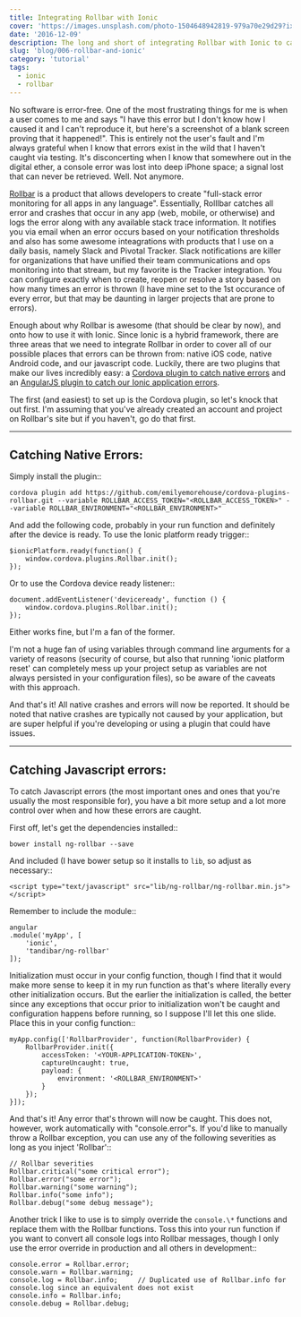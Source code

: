 ```yaml
---
title: Integrating Rollbar with Ionic
cover: 'https://images.unsplash.com/photo-1504648942819-979a70e29d29?ixlib=rb-1.2.1&ixid=eyJhcHBfaWQiOjEyMDd9&auto=format&fit=crop&w=3427&q=80'
date: '2016-12-09'
description: The long and short of integrating Rollbar with Ionic to catch native and Javascript errors.
slug: 'blog/006-rollbar-and-ionic'
category: 'tutorial'
tags:
  - ionic
  - rollbar
---
```


No software is error-free. One of the most frustrating things for me is when a user comes to me and says "I have this error but I don't know how I caused it and I can't reproduce it, but here's a screenshot of a blank screen proving that it happened!". This is entirely not the user's fault and I'm always grateful when I know that errors exist in the wild that I haven't caught via testing. It's disconcerting when I know that somewhere out in the digital ether, a console error was lost into deep iPhone space; a signal lost that can never be retrieved. Well. Not anymore.

[Rollbar](https://rollbar.com) is a product that allows developers to create "full-stack error monitoring for all apps in any language". Essentially, Rolllbar catches all error and crashes that occur in any app (web, mobile, or otherwise) and logs the error along with any available stack trace information. It notifies you via email when an error occurs based on your notification thresholds and also has some awesome inteagrations with products that I use on a daily basis, namely Slack and Pivotal Tracker. Slack notifications are killer for organizations that have unified their team communications and ops monitoring into that stream, but my favorite is the Tracker integration. You can configure exactly when to create, reopen or resolve a story based on how many times an error is thrown (I have mine set to the 1st occurance of every error, but that may be daunting in larger projects that are prone to errors).

Enough about why Rollbar is awesome (that should be clear by now), and onto how to use it with Ionic. Since Ionic is a hybrid framework, there are three areas that we need to integrate Rollbar in order to cover all of our possible places that errors can be thrown from: native iOS code, native Android code, and our javascript code. Luckily, there are two plugins that make our lives incredibly easy: a [Cordova plugin to catch native errors](https://github.com/emilyemorehouse/cordova-plugins-rollbar) and an [AngularJS plugin to catch our Ionic application errors](https://github.com/tandibar/ng-rollbar).

The first (and easiest) to set up is the Cordova plugin, so let's knock that out first. I'm assuming that you've already created an account and project on Rollbar's site but if you haven't, go do that first.

---

## Catching Native Errors:

Simply install the plugin::

    cordova plugin add https://github.com/emilyemorehouse/cordova-plugins-rollbar.git --variable ROLLBAR_ACCESS_TOKEN="<ROLLBAR_ACCESS_TOKEN>" --variable ROLLBAR_ENVIRONMENT="<ROLLBAR_ENVIRONMENT>"

And add the following code, probably in your run function and definitely after the device is ready.
To use the Ionic platform ready trigger::

    $ionicPlatform.ready(function() {
    	window.cordova.plugins.Rollbar.init();
    });

Or to use the Cordova device ready listener::

    document.addEventListener('deviceready', function () {
    	window.cordova.plugins.Rollbar.init();
    });

Either works fine, but I'm a fan of the former.

I'm not a huge fan of using variables through command line arguments for a variety of reasons (security of course, but also that running 'ionic platform reset' can completely mess up your project setup as variables are not always persisted in your configuration files), so be aware of the caveats with this approach.

And that's it! All native crashes and errors will now be reported. It should be noted that native crashes are typically not caused by your application, but are super helpful if you're developing or using a plugin that could have issues.

---

## Catching Javascript errors:

To catch Javascript errors (the most important ones and ones that you're usually the most responsible for), you have a bit more setup and a lot more control over when and how these errors are caught.

First off, let's get the dependencies installed::

    bower install ng-rollbar --save

And included (I have bower setup so it installs to `lib`, so adjust as necessary::

    <script type="text/javascript" src="lib/ng-rollbar/ng-rollbar.min.js"></script>

Remember to include the module::

    angular
    .module('myApp', [
    	'ionic',
    	'tandibar/ng-rollbar'
    ]);

Initialization must occur in your config function, though I find that it would make more sense to keep it in my run function as that's where literally every other initialization occurs. But the earlier the initialization is called, the better since any exceptions that occur prior to initialization won't be caught and configuration happens before running, so I suppose I'll let this one slide. Place this in your config function::

    myApp.config(['RollbarProvider', function(RollbarProvider) {
    	RollbarProvider.init({
    		accessToken: '<YOUR-APPLICATION-TOKEN>',
    		captureUncaught: true,
    		payload: {
    			environment: '<ROLLBAR_ENVIRONMENT>'
    		}
    	});
    }]);

And that's it! Any error that's thrown will now be caught. This does not, however, work automatically with "console.error"s. If you'd like to manually throw a Rollbar exception, you can use any of the following severities as long as you inject 'Rollbar'::

    // Rollbar severities
    Rollbar.critical("some critical error");
    Rollbar.error("some error");
    Rollbar.warning("some warning");
    Rollbar.info("some info");
    Rollbar.debug("some debug message");

Another trick I like to use is to simply override the `console.\*` functions and replace them with the Rollbar functions. Toss this into your run function if you want to convert all console logs into Rollbar messages, though I only use the error override in production and all others in development::

    console.error = Rollbar.error;
    console.warn = Rollbar.warning;
    console.log = Rollbar.info;		// Duplicated use of Rollbar.info for console.log since an equivalent does not exist
    console.info = Rollbar.info;
    console.debug = Rollbar.debug;
